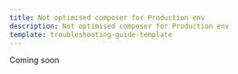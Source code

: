 ```yaml
---
title: Not optimised composer for Production env
description: Not optimised composer for Production env
template: troubleshooting-guide-template
---
```

Coming soon
<!---
## Problem

All pages are slow on Production.

## Cause

Possible cause is not optimised composer for Production env. 

So let's take a look at the next profile.

TODO: Add image from https://spryker.atlassian.net/wiki/spaces/CORE/pages/3682566977/Not+optimised+composer+for+Production+env


Here we see a lot of “file_exists“ checks and “findFilewithExtension“. How to optimise it?

## Solution

Optimise composer autoload, follow Spryker [General performance guidelines | Spryker Documentation](https://docs.spryker.com/docs/scos/dev/guidelines/performance-guidelines/general-performance-guidelines.html#opcache-activation)  and/or composer guidelines [Autoloader optimization - Composer](https://getcomposer.org/doc/articles/autoloader-optimization.md#optimization-level-1-class-map-generation)

f.e. "Call dump-autoload with -o / --optimize“

The resulting profile will look like this after running the command defined in the guidelines: 

TODO: Add image from https://spryker.atlassian.net/wiki/spaces/CORE/pages/3682566977/Not+optimised+composer+for+Production+env

As you see 2 most time-consuming points are gone.

The comparison view looks like this: 

TODO: Add image from https://spryker.atlassian.net/wiki/spaces/CORE/pages/3682566977/Not+optimised+composer+for+Production+env

We optimised 40% of all time on the SAME action and reduced  “file_exists“ checks and “findFilewithExtension“.

If we carefully check the official documentation we can find more possible optimizations:

f.e. “Call dump-autoload with -a / --classmap-authoritative“

This is what profiling looks like after running this command:

TODO: Add image from https://spryker.atlassian.net/wiki/spaces/CORE/pages/3682566977/Not+optimised+composer+for+Production+env

Here is not clear what exactly got updated, so let's check the comparison:

TODO: Add image from https://spryker.atlassian.net/wiki/spaces/CORE/pages/3682566977/Not+optimised+composer+for+Production+env

Way more actions got removed from the profiling result and time optimized on 87%! from the initial report.

Pretty impressive for only following the performance guidelines.



Of course, everything comes with its own price, so please check trades-offs on the official website - [Autoloader optimization - Composer](https://getcomposer.org/doc/articles/autoloader-optimization.md#optimization-level-1-class-map-generation)
--->